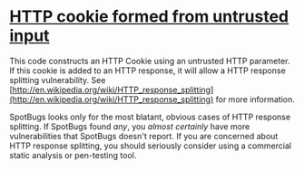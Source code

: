 # [HTTP cookie formed from untrusted input](https://spotbugs.readthedocs.io/en/latest/bugDescriptions.html#HRS_REQUEST_PARAMETER_TO_COOKIE)

This code constructs an HTTP Cookie using an untrusted HTTP parameter. If this cookie is added to an HTTP response, it will allow a HTTP response splitting
vulnerability. See [http://en.wikipedia.org/wiki/HTTP_response_splitting](http://en.wikipedia.org/wiki/HTTP_response_splitting)
for more information.

SpotBugs looks only for the most blatant, obvious cases of HTTP response splitting.
If SpotBugs found _any_, you _almost certainly_ have more
vulnerabilities that SpotBugs doesn't report. If you are concerned about HTTP response splitting, you should seriously
consider using a commercial static analysis or pen-testing tool.